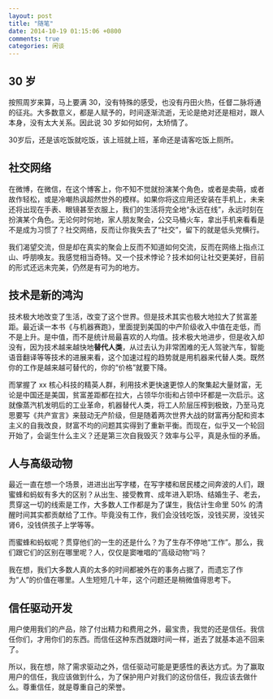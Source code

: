 ```yaml
---
layout: post
title: "随笔"
date: 2014-10-19 01:15:06 +0800
comments: true
categories: 闲谈
---
```


## 30 岁

按照周岁来算，马上要满 30，没有特殊的感受，也没有丹田火热，任督二脉将通的征兆。大多数意义，都是人赋予的，时间逐渐流逝，无论是绝对还是相对，跟人本身，没有太大关系。因此说 30 岁如何如何，太矫情了。

30岁后，还是该吃饭就吃饭，该上班就上班，革命还是请客吃饭上厕所。

## 社交网络

在微博，在微信，在这个博客上，你不知不觉就扮演某个角色，或者是卖萌，或者故作轻松，或是冷嘲热讽超然世外的模样。如果你将这应用还安装在手机上，未来还将出现在手表、眼镜甚至衣服上，我们的生活将完全地“永远在线”，永远时刻在扮演某个角色。无论何时何地，家人朋友聚会，公交马桶火车，拿出手机来看看是不是成为习惯了？社交网络，反而让你我失去了“社交”，留下的就是低头党横行。

我们渴望交流，但是却在真实的聚会上反而不知道如何交流，反而在网络上指点江山、呼朋唤友。我感觉相当奇特。又一个技术悖论？技术如何让社交更美好，目前的形式还远未完美，仍然是有可为的地方。

## 技术是新的鸿沟 

技术极大地改变了生活，改变了这个世界。但是技术其实也极大地拉大了贫富差距。最近读一本书《与机器赛跑》，里面提到美国的中产阶级收入中值在走低，而不是上升。是中值，而不是统计局最喜欢的人均值。技术极大地进步，但是收入却没有，因为技术越来越快地**替代人类**，从过去认为非常困难的无人驾驶汽车，智能语音翻译等等技术的进展来看，这个加速过程的趋势就是用机器来代替人类。既然你的工作是越来越可替代的，你的“价格”就要下降。

而掌握了 xx 核心科技的精英人群，利用技术更快速更惊人的聚集起大量财富，无论是中国还是美国，贫富差距都在拉大，占领华尔街和占领中环都是一次启示。这就像蒸汽机发明后的工业革命，机器替代人类，将工人阶层压榨到极致，乃至马克思要写《共产宣言》来鼓动无产阶级，但是随着两次世界大战的财富再分配和资本主义的自我改良，财富不均的问题其实得到了重新平衡。而现在，似乎又一个轮回开始了，会诞生什么主义？还是第三次自我毁灭？效率与公平，真是永恒的矛盾。

## 人与高级动物

最近一直在想一个场景，进进出出写字楼，在写字楼和居民楼之间奔波的人们，跟蜜蜂和蚂蚁有多大的区别？从出生、接受教育、成年进入职场、结婚生子、老去，贯穿这一切的线索是工作，大多数人工作都是为了谋生，我估计生命里 50% 的清醒时间其实都贡献给了工作。毕竟没有工作，我们会没钱吃饭，没钱买房，没钱买肾6，没钱供孩子上学等等。

而蜜蜂和蚂蚁呢？贯穿他们的一生的还是什么？为了生存不停地“工作”。那么，我们跟它们的区别在哪里呢？人，仅仅是窦唯唱的“高级动物”吗？

我在想，我们大多数人真的太多的时间都被外在的事务占据了，而遗忘了作为“人”的价值在哪里。人生短短几十年，这个问题还是稍微值得思考下。

## 信任驱动开发

用户使用我们的产品，除了付出精力和费用之外，最宝贵，我觉的还是信任。我信任你们，才用你们的东西。而信任这种东西就跟时间一样，逝去了就基本追不回来了。

所以，我在想，除了需求驱动之外，信任驱动可能是更感性的表达方式。为了赢取用户的信任，我应该做到什么，为了保护用户对我们的这份信任，我应该去做什么。尊重信任，就是尊重自己的荣誉。

